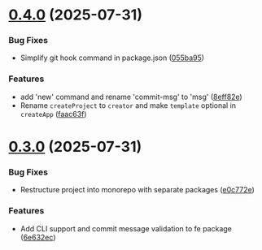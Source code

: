 # [0.4.0](https://github.com/hacxy/fe/compare/v0.3.0...v0.4.0) (2025-07-31)

### Bug Fixes

- Simplify git hook command in package.json ([055ba95](https://github.com/hacxy/fe/commit/055ba95cbd223a3b3a6fc18278f7424472433dd6))

### Features

- add 'new' command and rename 'commit-msg' to 'msg' ([8eff82e](https://github.com/hacxy/fe/commit/8eff82e9b7b1c9a6e5a53b26a091beea7f190497))
- Rename `createProject` to `creator` and make `template` optional in `createApp` ([faac63f](https://github.com/hacxy/fe/commit/faac63ff7e98a6d29bd6179da15e770ea583e7a4))

# [0.3.0](https://github.com/hacxy/fe/compare/v0.2.0...v0.3.0) (2025-07-31)

### Bug Fixes

- Restructure project into monorepo with separate packages ([e0c772e](https://github.com/hacxy/fe/commit/e0c772e06ab7afa1d7298bb73641bdc40892c06d))

### Features

- Add CLI support and commit message validation to fe package ([6e632ec](https://github.com/hacxy/fe/commit/6e632ec9c9057b25b9ab619914916ce07b54eac9))
